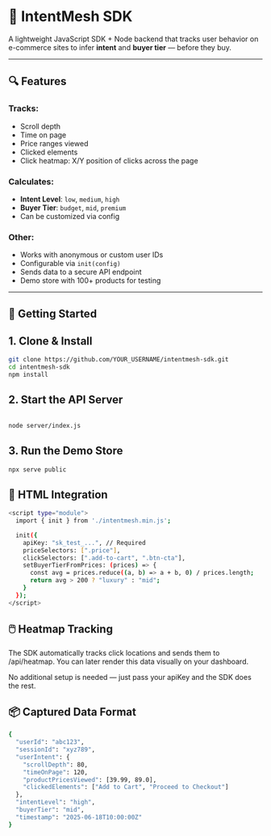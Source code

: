 # 🧠 IntentMesh SDK

A lightweight JavaScript SDK + Node backend that tracks user behavior on e-commerce sites to infer **intent** and **buyer tier** — before they buy.

---

## 🔍 Features

### Tracks:

- Scroll depth  
- Time on page  
- Price ranges viewed  
- Clicked elements  
- Click heatmap: X/Y position of clicks across the page

### Calculates:

- **Intent Level**: `low`, `medium`, `high`  
- **Buyer Tier**: `budget`, `mid`, `premium`  
- Can be customized via config  

### Other:

- Works with anonymous or custom user IDs  
- Configurable via `init(config)`  
- Sends data to a secure API endpoint  
- Demo store with 100+ products for testing  

---

## 🚀 Getting Started

## 1. Clone & Install

```bash
git clone https://github.com/YOUR_USERNAME/intentmesh-sdk.git
cd intentmesh-sdk
npm install

```
## 2. Start the API Server
```bash

node server/index.js
```


## 3. Run the Demo Store
```bash
npx serve public
```
## 🚀 HTML Integration


```bash
<script type="module">
  import { init } from './intentmesh.min.js';

  init({
    apiKey: "sk_test_...", // Required
    priceSelectors: [".price"],
    clickSelectors: [".add-to-cart", ".btn-cta"],
    setBuyerTierFromPrices: (prices) => {
      const avg = prices.reduce((a, b) => a + b, 0) / prices.length;
      return avg > 200 ? "luxury" : "mid";
    }
  });
</script>
```

## 🖱️ Heatmap Tracking

The SDK automatically tracks click locations and sends them to /api/heatmap. You can later render this data visually on your dashboard.

No additional setup is needed — just pass your apiKey and the SDK does the rest.

## 📦 Captured Data Format

```bash
{
  "userId": "abc123",
  "sessionId": "xyz789",
  "userIntent": {
    "scrollDepth": 80,
    "timeOnPage": 120,
    "productPricesViewed": [39.99, 89.0],
    "clickedElements": ["Add to Cart", "Proceed to Checkout"]
  },
  "intentLevel": "high",
  "buyerTier": "mid",
  "timestamp": "2025-06-18T10:00:00Z"
}
```


